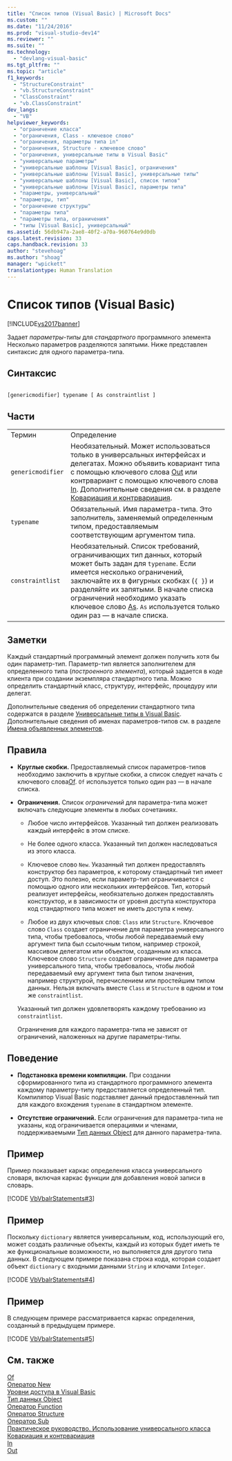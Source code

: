 ```yaml
---
title: "Список типов (Visual Basic) | Microsoft Docs"
ms.custom: ""
ms.date: "11/24/2016"
ms.prod: "visual-studio-dev14"
ms.reviewer: ""
ms.suite: ""
ms.technology: 
  - "devlang-visual-basic"
ms.tgt_pltfrm: ""
ms.topic: "article"
f1_keywords: 
  - "StructureConstraint"
  - "vb.StructureConstraint"
  - "ClassConstraint"
  - "vb.ClassConstraint"
dev_langs: 
  - "VB"
helpviewer_keywords: 
  - "ограничение класса"
  - "ограничения, Class - ключевое слово"
  - "ограничения, параметры типа in"
  - "ограничения, Structure - ключевое слово"
  - "ограничения, универсальные типы в Visual Basic"
  - "универсальные параметры"
  - "универсальные шаблоны [Visual Basic], ограничения"
  - "универсальные шаблоны [Visual Basic], универсальные типы"
  - "универсальные шаблоны [Visual Basic], список типов"
  - "универсальные шаблоны [Visual Basic], параметры типа"
  - "параметры, универсальный"
  - "параметры, тип"
  - "ограничение структуры"
  - "параметры типа"
  - "параметры типа, ограничения"
  - "типы [Visual Basic], универсальный"
ms.assetid: 56db947a-2ae8-40f2-a70a-960764e9d0db
caps.latest.revision: 33
caps.handback.revision: 33
author: "stevehoag"
ms.author: "shoag"
manager: "wpickett"
translationtype: Human Translation
---
```

# Список типов (Visual Basic)
[!INCLUDE[vs2017banner](../../../csharp/includes/vs2017banner.md)]

Задает *параметры\-типы* для *стандартного* программного элемента  Несколько параметров разделяются запятыми.  Ниже представлен синтаксис для одного параметра\-типа.  
  
## Синтаксис  
  
```  
  
[genericmodifier] typename [ As constraintlist ]  
```  
  
## Части  
  
|||  
|-|-|  
|Термин|Определение|  
|`genericmodifier`|Необязательный.  Может использоваться только в универсальных интерфейсах и делегатах.  Можно объявить ковариант типа с помощью ключевого слова [Out](../../../visual-basic/language-reference/modifiers/out-generic-modifier.md) или контрвариант с помощью ключевого слова [In](../../../visual-basic/language-reference/modifiers/in-generic-modifier.md).  Дополнительные сведения см. в разделе [Ковариация и контрвариация](../Topic/Covariance%20and%20Contravariance%20\(C%23%20and%20Visual%20Basic\).md).|  
|`typename`|Обязательный.  Имя параметра\-типа.  Это заполнитель, заменяемый определенным типом, предоставляемым соответствующим аргументом типа.|  
|`constraintlist`|Необязательный.  Список требований, ограничивающих тип данных, который может быть задан для `typename`.  Если имеется несколько ограничений, заключайте их в фигурных скобках \(`{ }`\) и разделяйте их запятыми.  В начале списка ограничений необходимо указать ключевое слово [As](../../../visual-basic/language-reference/statements/as-clause.md).  `As` используется только один раз — в начале списка.|  
  
## Заметки  
 Каждый стандартный программный элемент должен получить хотя бы один параметр\-тип.  Параметр\-тип является заполнителем для определенного типа \(*построенного элемента*\), который задается в коде клиента при создании экземпляра стандартного типа.  Можно определить стандартный класс, структуру, интерфейс, процедуру или делегат.  
  
 Дополнительные сведения об определении стандартного типа содержатся в разделе [Универсальные типы в Visual Basic](../../../visual-basic/programming-guide/language-features/data-types/generic-types.md).  Дополнительные сведения об именах параметров\-типов см. в разделе [Имена объявленных элементов](../../../visual-basic/programming-guide/language-features/declared-elements/declared-element-names.md).  
  
## Правила  
  
-   **Круглые скобки.** Предоставляемый список параметров\-типов необходимо заключить в круглые скобки, а список следует начать с ключевого слова[Of](../../../visual-basic/language-reference/statements/of-clause.md).  `Of` используется только один раз — в начале списка.  
  
-   **Ограничения.** Список *ограничений* для параметра\-типа может включать следующие элементы в любых сочетаниях.  
  
    -   Любое число интерфейсов.  Указанный тип должен реализовать каждый интерфейс в этом списке.  
  
    -   Не более одного класса.  Указанный тип должен наследоваться из этого класса.  
  
    -   Ключевое слово `New`.  Указанный тип должен предоставлять конструктор без параметров, к которому стандартный тип имеет доступ.  Это полезно, если параметр\-тип ограничивается с помощью одного или нескольких интерфейсов.  Тип, который реализует интерфейсы, необязательно должен предоставлять конструктор, и в зависимости от уровня доступа конструктора код стандартного типа может не иметь доступа к нему.  
  
    -   Любое из двух ключевых слов: `Class` или `Structure`.  Ключевое слово `Class` создает ограничение для параметра универсального типа, чтобы требовалось, чтобы любой передаваемый ему аргумент типа был ссылочным типом, например строкой, массивом делегатом или объектом, созданным из класса.  Ключевое слово `Structure` создает ограничение для параметра универсального типа, чтобы требовалось, чтобы любой передаваемый ему аргумент типа был типом значения, например структурой, перечислением или простейшим типом данных.  Нельзя включать вместе `Class` и `Structure` в одном и том же `constraintlist`.  
  
     Указанный тип должен удовлетворять каждому требованию из `constraintlist`.  
  
     Ограничения для каждого параметра\-типа не зависят от ограничений, наложенных на другие параметры\-типы.  
  
## Поведение  
  
-   **Подстановка времени компиляции.** При создании сформированного типа из стандартного программного элемента каждому параметру\-типу предоставляется определенный тип.  Компилятор Visual Basic подставляет данный предоставленный тип для каждого вхождения `typename` в стандартном элементе.  
  
-   **Отсутствие ограничений.** Если ограничения для параметра\-типа не указаны, код ограничивается операциями и членами, поддерживаемыми [Тип данных Object](../../../visual-basic/language-reference/data-types/object-data-type.md) для данного параметра\-типа.  
  
## Пример  
 Пример показывает каркас определения класса универсального словаря, включая каркас функции для добавления новой записи в словарь.  
  
 [!CODE [VbVbalrStatements#3](../CodeSnippet/VS_Snippets_VBCSharp/VbVbalrStatements#3)]  
  
## Пример  
 Поскольку `dictionary` является универсальным, код, использующий его, может создать различные объекты, каждый из которых будет иметь те же функциональные возможности, но выполняется для другого типа данных.  В следующем примере показана строка кода, которая создает объект `dictionary` с входными данными `String` и ключами `Integer`.  
  
 [!CODE [VbVbalrStatements#4](../CodeSnippet/VS_Snippets_VBCSharp/VbVbalrStatements#4)]  
  
## Пример  
 В следующем примере рассматривается каркас определения, созданный в предыдущем примере.  
  
 [!CODE [VbVbalrStatements#5](../CodeSnippet/VS_Snippets_VBCSharp/VbVbalrStatements#5)]  
  
## См. также  
 [Of](../../../visual-basic/language-reference/statements/of-clause.md)   
 [Оператор New](../../../visual-basic/language-reference/operators/new-operator.md)   
 [Уровни доступа в Visual Basic](../../../visual-basic/programming-guide/language-features/declared-elements/access-levels.md)   
 [Тип данных Object](../../../visual-basic/language-reference/data-types/object-data-type.md)   
 [Оператор Function](../../../visual-basic/language-reference/statements/function-statement.md)   
 [Оператор Structure](../../../visual-basic/language-reference/statements/structure-statement.md)   
 [Оператор Sub](../../../visual-basic/language-reference/statements/sub-statement.md)   
 [Практическое руководство. Использование универсального класса](../../../visual-basic/programming-guide/language-features/data-types/how-to-use-a-generic-class.md)   
 [Ковариация и контрвариация](../Topic/Covariance%20and%20Contravariance%20\(C%23%20and%20Visual%20Basic\).md)   
 [In](../../../visual-basic/language-reference/modifiers/in-generic-modifier.md)   
 [Out](../../../visual-basic/language-reference/modifiers/out-generic-modifier.md)